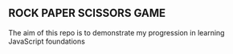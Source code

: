 ## ROCK PAPER SCISSORS GAME
The aim of this repo is to demonstrate my progression in learning JavaScript foundations
 